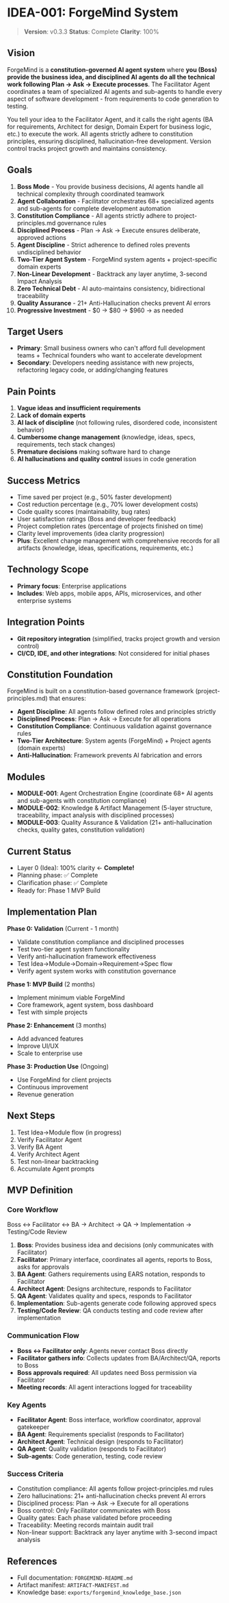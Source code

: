 # IDEA-001: ForgeMind System

> **Version**: v0.3.3
> **Status**: Complete
> **Clarity**: 100%

## Vision

ForgeMind is a **constitution-governed AI agent system** where **you (Boss) provide the business idea, and disciplined AI agents do all the technical work following Plan → Ask → Execute processes**. The Facilitator Agent coordinates a team of specialized AI agents and sub-agents to handle every aspect of software development - from requirements to code generation to testing.

You tell your idea to the Facilitator Agent, and it calls the right agents (BA for requirements, Architect for design, Domain Expert for business logic, etc.) to execute the work. All agents strictly adhere to constitution principles, ensuring disciplined, hallucination-free development. Version control tracks project growth and maintains consistency.

## Goals

1. **Boss Mode** - You provide business decisions, AI agents handle all technical complexity through coordinated teamwork
2. **Agent Collaboration** - Facilitator orchestrates 68+ specialized agents and sub-agents for complete development automation
3. **Constitution Compliance** - All agents strictly adhere to project-principles.md governance rules
4. **Disciplined Process** - Plan → Ask → Execute ensures deliberate, approved actions
5. **Agent Discipline** - Strict adherence to defined roles prevents undisciplined behavior
6. **Two-Tier Agent System** - ForgeMind system agents + project-specific domain experts
7. **Non-Linear Development** - Backtrack any layer anytime, 3-second Impact Analysis
8. **Zero Technical Debt** - AI auto-maintains consistency, bidirectional traceability
9. **Quality Assurance** - 21+ Anti-Hallucination checks prevent AI errors
10. **Progressive Investment** - $0 → $80 → $960 → as needed

## Target Users

- **Primary**: Small business owners who can't afford full development teams + Technical founders who want to accelerate development
- **Secondary**: Developers needing assistance with new projects, refactoring legacy code, or adding/changing features

## Pain Points

1. **Vague ideas and insufficient requirements**
2. **Lack of domain experts**
3. **AI lack of discipline** (not following rules, disordered code, inconsistent behavior)
4. **Cumbersome change management** (knowledge, ideas, specs, requirements, tech stack changes)
5. **Premature decisions** making software hard to change
6. **AI hallucinations and quality control** issues in code generation

## Success Metrics

- Time saved per project (e.g., 50% faster development)
- Cost reduction percentage (e.g., 70% lower development costs)
- Code quality scores (maintainability, bug rates)
- User satisfaction ratings (Boss and developer feedback)
- Project completion rates (percentage of projects finished on time)
- Clarity level improvements (idea clarity progression)
- **Plus**: Excellent change management with comprehensive records for all artifacts (knowledge, ideas, specifications, requirements, etc.)

## Technology Scope

- **Primary focus**: Enterprise applications
- **Includes**: Web apps, mobile apps, APIs, microservices, and other enterprise systems

## Integration Points

- **Git repository integration** (simplified, tracks project growth and version control)
- **CI/CD, IDE, and other integrations**: Not considered for initial phases

## Constitution Foundation

ForgeMind is built on a constitution-based governance framework (project-principles.md) that ensures:

- **Agent Discipline**: All agents follow defined roles and principles strictly
- **Disciplined Process**: Plan → Ask → Execute for all operations
- **Constitution Compliance**: Continuous validation against governance rules
- **Two-Tier Architecture**: System agents (ForgeMind) + Project agents (domain experts)
- **Anti-Hallucination**: Framework prevents AI fabrication and errors

## Modules

- **MODULE-001**: Agent Orchestration Engine (coordinate 68+ AI agents and sub-agents with constitution compliance)
- **MODULE-002**: Knowledge & Artifact Management (5-layer structure, traceability, impact analysis with disciplined processes)
- **MODULE-003**: Quality Assurance & Validation (21+ anti-hallucination checks, quality gates, constitution validation)

## Current Status

- Layer 0 (Idea): 100% clarity ← **Complete!**
- Planning phase: ✅ Complete
- Clarification phase: ✅ Complete
- Ready for: Phase 1 MVP Build

## Implementation Plan

**Phase 0: Validation** (Current - 1 month)
- Validate constitution compliance and disciplined processes
- Test two-tier agent system functionality
- Verify anti-hallucination framework effectiveness
- Test Idea→Module→Domain→Requirement→Spec flow
- Verify agent system works with constitution governance

**Phase 1: MVP Build** (2 months)
- Implement minimum viable ForgeMind
- Core framework, agent system, boss dashboard
- Test with simple projects

**Phase 2: Enhancement** (3 months)
- Add advanced features
- Improve UI/UX
- Scale to enterprise use

**Phase 3: Production Use** (Ongoing)
- Use ForgeMind for client projects
- Continuous improvement
- Revenue generation

## Next Steps

1. Test Idea→Module flow (in progress)
2. Verify Facilitator Agent
3. Verify BA Agent
4. Verify Architect Agent
5. Test non-linear backtracking
6. Accumulate Agent prompts

## MVP Definition

### Core Workflow
Boss ↔ Facilitator ↔ BA → Architect → QA → Implementation → Testing/Code Review

1. **Boss**: Provides business idea and decisions (only communicates with Facilitator)
2. **Facilitator**: Primary interface, coordinates all agents, reports to Boss, asks for approvals
3. **BA Agent**: Gathers requirements using EARS notation, responds to Facilitator
4. **Architect Agent**: Designs architecture, responds to Facilitator
5. **QA Agent**: Validates quality and specs, responds to Facilitator
6. **Implementation**: Sub-agents generate code following approved specs
7. **Testing/Code Review**: QA conducts testing and code review after implementation

### Communication Flow
- **Boss ↔ Facilitator only**: Agents never contact Boss directly
- **Facilitator gathers info**: Collects updates from BA/Architect/QA, reports to Boss
- **Boss approvals required**: All updates need Boss permission via Facilitator
- **Meeting records**: All agent interactions logged for traceability

### Key Agents
- **Facilitator Agent**: Boss interface, workflow coordinator, approval gatekeeper
- **BA Agent**: Requirements specialist (responds to Facilitator)
- **Architect Agent**: Technical design (responds to Facilitator)
- **QA Agent**: Quality validation (responds to Facilitator)
- **Sub-agents**: Code generation, testing, code review

### Success Criteria
- Constitution compliance: All agents follow project-principles.md rules
- Zero hallucinations: 21+ anti-hallucination checks prevent AI errors
- Disciplined process: Plan → Ask → Execute for all operations
- Boss control: Only Facilitator communicates with Boss
- Quality gates: Each phase validated before proceeding
- Traceability: Meeting records maintain audit trail
- Non-linear support: Backtrack any layer anytime with 3-second impact analysis

## References

- Full documentation: `FORGEMIND-README.md`
- Artifact manifest: `ARTIFACT-MANIFEST.md`
- Knowledge base: `exports/forgemind_knowledge_base.json`
